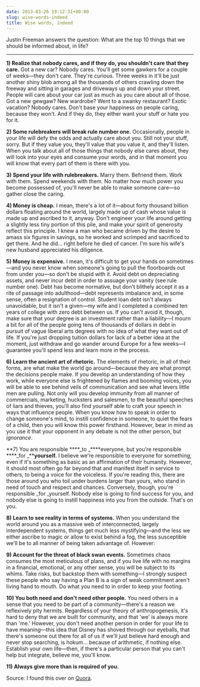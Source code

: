 ```yaml
---
date: 2013-03-26 19:12:31+00:00
slug: wise-words-indeed
title: Wise words, indeed
---
```


Justin Freeman answers the question: What are the top 10 things that we should be informed about, in life?

***


**1) Realize that nobody cares, and if they do, you shouldn't care that they care.** Got a new car? Nobody cares. You'll get some gawkers for a couple of weeks—they don't care. They're curious. Three weeks in it'll be just another shiny blob among all the thousands of others crawling down the freeway and sitting in garages and driveways up and down your street. People will care about your car just as much as you care about all of those. Got a new gewgaw? New wardrobe? Went to a swanky restaurant? Exotic vacation? Nobody cares. Don't base your happiness on people caring, because they won't. And if they do, they either want your stuff or hate you for it.





**2) Some rulebreakers will break rule number one.** Occasionally, people in your life will defy the odds and actually care about you. Still not your stuff, sorry. But if they value you, they'll value that you value it, and they'll listen. When you talk about all of those things that nobody else cares about, they will look into your eyes and consume your words, and in that moment you will know that every part of them is there with you.





**3) Spend your life with rulebreakers.** Marry them. Befriend them. Work with them. Spend weekends with them. No matter how much power you become possessed of, you'll never be able to make someone care—so gather close the caring.





**4) Money is cheap.** I mean, there's a lot of it—about forty thousand billion dollars floating around the world, largely made up of cash whose value is made up and ascribed to it, anyway. Don't engineer your life around getting a slightly less tiny portion of this pile, and make your spirit of generosity reflect this principle. I knew a man who became driven by the desire to amass six figures in savings, so he worked and scrimped and sacrificed to get there. And he did... right before he died of cancer. I'm sure his wife's new husband appreciated his diligence.





**5) Money is expensive.** I mean, it's difficult to get your hands on sometimes—and you never know when someone's going to pull the floorboards out from under you—so don't be stupid with it. Avoid debt on depreciating assets, and never incur debt in order to assuage your vanity (see rule number one). Debt has become normative, but don't blithely accept it as a rite of passage into adulthood—debt represents imbalance and, in some sense, often a resignation of control. Student loan debt isn't always unavoidable, but it isn't a given—my wife and I completed a combined ten years of college with zero debt between us. If you can't avoid it, though, make sure that your degree is an investment rather than a liability—I mourn a bit for all of the people going tens of thousands of dollars in debt in pursuit of vague liberal arts degrees with no idea of what they want out of life. If you're just dropping tuition dollars for lack of a better idea at the moment, just withdraw and go wander around Europe for a few weeks—I guarantee you'll spend less and learn more in the process.





**6) Learn the ancient art of rhetoric.** The elements of rhetoric, in all of their forms, are what make the world go around—because they are what prompt the decisions people make. If you develop an understanding of how they work, while everyone else is frightened by flames and booming voices, you will be able to see behind veils of communication and see what levers little men are pulling. Not only will you develop immunity from all manner of commercials, marketing, hucksters and salesmen, to the beautiful speeches of liars and thieves, you'll also find yourself able to craft your speech in ways that influence people. When you know how to speak in order to change someone's mind, to instill confidence in someone, to quiet the fears of a child, then you will know this power firsthand. However, bear in mind as you use it that your opponent in any debate is not the other person, but _ignorance_.





**7) You are responsible ****_to _****everyone, but you're responsible ****_for _****yourself.** I believe we're responsible to everyone for something, even if it's something as basic as an affirmation of their humanity. However, it should most often go far beyond that and manifest itself in service to others, to being a voice for the voiceless. If you're reading this, there are those around you who toil under burdens larger than yours, who stand in need of touch and respect and chances. Conversely, though, you're responsible _for _yourself. Nobody else is going to find success for you, and nobody else is going to instill happiness into you from the outside. That's on you.





**8) Learn to see reality in terms of systems.** When you understand the world around you as a massive web of interconnected, largely interdependent systems, things get much less mystifying—and the less we either ascribe to magic or allow to exist behind a fog, the less susceptible we'll be to all manner of being taken advantage of. However:





**9) Account for the threat of black swan events.** Sometimes chaos consumes the most meticulous of plans, and if you live life with no margins in a financial, emotional, or any other sense, you will be subject to its whims. Take risks, but backstop them with something—I strongly suspect these people who say having a Plan B is a sign of weak commitment aren't living hand to mouth. Do what you need to in order to keep your footing.





**10) You both need and don't need other people.** You need others in a sense that you need to be part of a community—there's a reason we reflexively pity hermits. Regardless of your theory of anthropogenesis, it's hard to deny that we are built for community, and that 'we' is always more than 'me.' However, you don't need another person in order for your life to have meaning—this idea that Disney has shoved through our eyeballs, that there's someone out there for all of us if we'll just believe hard enough and never stop searching, is hokum... because of arithmetic, if nothing else. Establish your own life—then, if there's a particular person that you can't help but integrate, believe me, you'll know.





**11) Always give more than is required of you.**




Source: I found this over on [Quora](http://www.quora.com/Life/What-are-the-top-10-things-that-we-should-be-informed-about-in-life).
